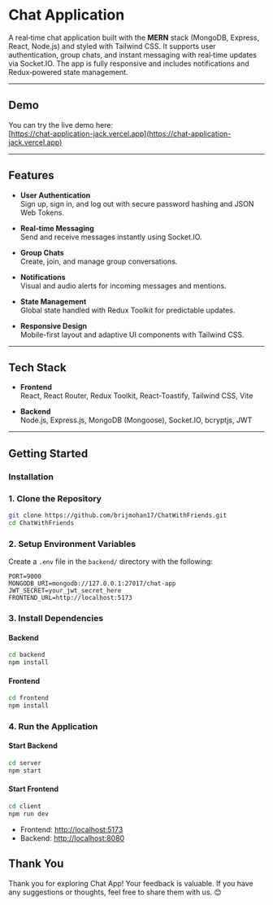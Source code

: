 # Chat Application

A real‑time chat application built with the **MERN** stack (MongoDB, Express, React, Node.js) and styled with Tailwind CSS. It supports user authentication, group chats, and instant messaging with real‑time updates via Socket.IO. The app is fully responsive and includes notifications and Redux‑powered state management.

---


## Demo

You can try the live demo here:  
[https://chat-application-jack.vercel.app](https://chat-application-jack.vercel.app)

---

## Features

- **User Authentication**  
  Sign up, sign in, and log out with secure password hashing and JSON Web Tokens.

- **Real‑time Messaging**  
  Send and receive messages instantly using Socket.IO.

- **Group Chats**  
  Create, join, and manage group conversations.

- **Notifications**  
  Visual and audio alerts for incoming messages and mentions.

- **State Management**  
  Global state handled with Redux Toolkit for predictable updates.

- **Responsive Design**  
  Mobile-first layout and adaptive UI components with Tailwind CSS.

---

## Tech Stack

- **Frontend**  
  React, React Router, Redux Toolkit, React‑Toastify, Tailwind CSS, Vite

- **Backend**  
  Node.js, Express.js, MongoDB (Mongoose), Socket.IO, bcryptjs, JWT

---

## Getting Started

### Installation

### 1. Clone the Repository

```bash
git clone https://github.com/brijmohan17/ChatWithFriends.git
cd ChatWithFriends
```

### 2. Setup Environment Variables

Create a `.env` file in the `backend/` directory with the following:

```
PORT=9000
MONGODB_URI=mongodb://127.0.0.1:27017/chat-app
JWT_SECRET=your_jwt_secret_here
FRONTEND_URL=http://localhost:5173
```

### 3. Install Dependencies

#### Backend

```bash
cd backend
npm install
```
#### Frontend

```bash
cd frontend
npm install
```

### 4. Run the Application

#### Start Backend

```bash
cd server
npm start
```

#### Start Frontend

```bash
cd client
npm run dev
```

- Frontend: [http://localhost:5173](http://localhost:5173)
- Backend: [http://localhost:8080](http://localhost:8080)

## Thank You

Thank you for exploring Chat App! Your feedback is valuable. If you have any suggestions or thoughts, feel free to share them with us. 😊
